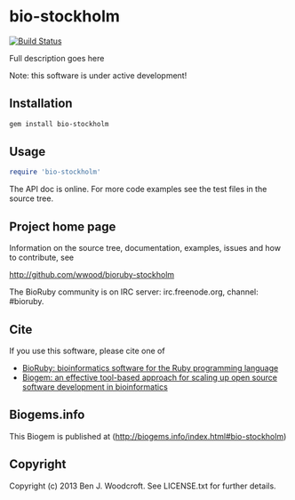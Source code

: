 # bio-stockholm

[![Build Status](https://secure.travis-ci.org/wwood/bioruby-stockholm.png)](http://travis-ci.org/wwood/bioruby-stockholm)

Full description goes here

Note: this software is under active development!

## Installation

```sh
gem install bio-stockholm
```

## Usage

```ruby
require 'bio-stockholm'
```

The API doc is online. For more code examples see the test files in
the source tree.
        
## Project home page

Information on the source tree, documentation, examples, issues and
how to contribute, see

  http://github.com/wwood/bioruby-stockholm

The BioRuby community is on IRC server: irc.freenode.org, channel: #bioruby.

## Cite

If you use this software, please cite one of
  
* [BioRuby: bioinformatics software for the Ruby programming language](http://dx.doi.org/10.1093/bioinformatics/btq475)
* [Biogem: an effective tool-based approach for scaling up open source software development in bioinformatics](http://dx.doi.org/10.1093/bioinformatics/bts080)

## Biogems.info

This Biogem is published at (http://biogems.info/index.html#bio-stockholm)

## Copyright

Copyright (c) 2013 Ben J. Woodcroft. See LICENSE.txt for further details.

